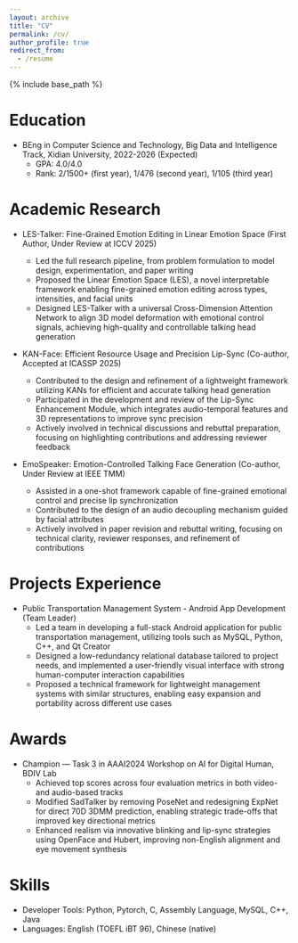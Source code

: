 ```yaml
---
layout: archive
title: "CV"
permalink: /cv/
author_profile: true
redirect_from:
  - /resume
---
```


{% include base_path %}

Education
======
* BEng in Computer Science and Technology, Big Data and Intelligence Track, Xidian University, 2022-2026 (Expected)
  * GPA: 4.0/4.0
  * Rank: 2/1500+ (first year), 1/476 (second year), 1/105 (third year)

Academic Research
======
* LES-Talker: Fine-Grained Emotion Editing in Linear Emotion Space (First Author, Under Review at ICCV 2025)
  * Led the full research pipeline, from problem formulation to model design, experimentation, and paper writing
  * Proposed the Linear Emotion Space (LES), a novel interpretable framework enabling fine-grained emotion editing across types, intensities, and facial units
  * Designed LES-Talker with a universal Cross-Dimension Attention Network to align 3D model deformation with emotional control signals, achieving high-quality and controllable talking head generation

* KAN-Face: Efficient Resource Usage and Precision Lip-Sync (Co-author, Accepted at ICASSP 2025)
  * Contributed to the design and refinement of a lightweight framework utilizing KANs for efficient and accurate talking head generation
  * Participated in the development and review of the Lip-Sync Enhancement Module, which integrates audio-temporal features and 3D representations to improve sync precision
  * Actively involved in technical discussions and rebuttal preparation, focusing on highlighting contributions and addressing reviewer feedback

* EmoSpeaker: Emotion-Controlled Talking Face Generation (Co-author, Under Review at IEEE TMM)
  * Assisted in a one-shot framework capable of fine-grained emotional control and precise lip synchronization
  * Contributed to the design of an audio decoupling mechanism guided by facial attributes
  * Actively involved in paper revision and rebuttal writing, focusing on technical clarity, reviewer responses, and refinement of contributions

Projects Experience
======
* Public Transportation Management System - Android App Development (Team Leader)
  * Led a team in developing a full-stack Android application for public transportation management, utilizing tools such as MySQL, Python, C++, and Qt Creator
  * Designed a low-redundancy relational database tailored to project needs, and implemented a user-friendly visual interface with strong human-computer interaction capabilities
  * Proposed a technical framework for lightweight management systems with similar structures, enabling easy expansion and portability across different use cases

Awards
======
* Champion — Task 3 in AAAI2024 Workshop on AI for Digital Human, BDIV Lab
  * Achieved top scores across four evaluation metrics in both video- and audio-based tracks
  * Modified SadTalker by removing PoseNet and redesigning ExpNet for direct 70D 3DMM prediction, enabling strategic trade-offs that improved key directional metrics
  * Enhanced realism via innovative blinking and lip-sync strategies using OpenFace and Hubert, improving non-English alignment and eye movement synthesis

Skills
======
* Developer Tools: Python, Pytorch, C, Assembly Language, MySQL, C++, Java
* Languages: English (TOEFL iBT 96), Chinese (native)
